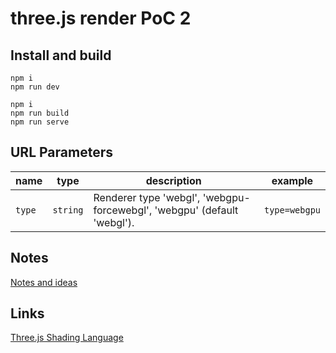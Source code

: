 # three.js render PoC 2

## Install and build

```lang-none
npm i  
npm run dev
```

```lang-none
npm i  
npm run build
npm run serve
```

## URL Parameters

| name | type | description | example |
|------|------|-------------|---------|
| `type` | `string` | Renderer type 'webgl', 'webgpu-forcewebgl', 'webgpu' (default 'webgl'). | `type=webgpu` |

## Notes

[Notes and ideas](./docs/notes.md)

## Links

[Three.js Shading Language](https://github.com/mrdoob/three.js/wiki/Three.js-Shading-Language)

